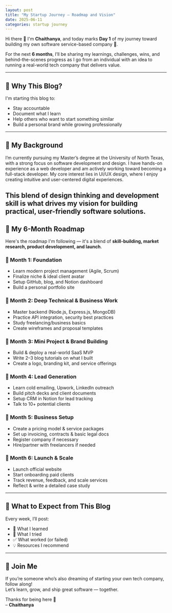 ```yaml
---
layout: post
title: "My Startup Journey – Roadmap and Vision"
date: 2025-06-11
categories: startup journey
---
```


Hi there 👋 I'm **Chaithanya**, and today marks **Day 1** of my journey toward building my own software service-based company 🚀.

For the next **6 months**, I’ll be sharing my learnings, challenges, wins, and behind-the-scenes progress as I go from an individual with an idea to running a real-world tech company that delivers value.

---

## 🧭 Why This Blog?

I'm starting this blog to:
- Stay accountable
- Document what I learn
- Help others who want to start something similar
- Build a personal brand while growing professionally

---

## 🧠 My Background

I’m currently pursuing my Master’s degree at the University of North Texas, with a strong focus on software development and design. I have hands-on experience as a web developer and am actively working toward becoming a full-stack developer. My core interest lies in UI/UX design, where I enjoy creating intuitive and user-centered digital experiences.

This blend of design thinking and development skill is what drives my vision for building practical, user-friendly software solutions.
---

## 📍 My 6-Month Roadmap

Here's the roadmap I'm following — it's a blend of **skill-building, market research, product development, and launch**.

### 📅 Month 1: Foundation
- Learn modern project management (Agile, Scrum)
- Finalize niche & ideal client avatar
- Setup GitHub, blog, and Notion dashboard
- Build a personal portfolio site

### 📅 Month 2: Deep Technical & Business Work
- Master backend (Node.js, Express.js, MongoDB)
- Practice API integration, security best practices
- Study freelancing/business basics
- Create wireframes and proposal templates

### 📅 Month 3: Mini Project & Brand Building
- Build & deploy a real-world SaaS MVP
- Write 2–3 blog tutorials on what I built
- Create a logo, branding kit, and service offerings

### 📅 Month 4: Lead Generation
- Learn cold emailing, Upwork, LinkedIn outreach
- Build pitch decks and client documents
- Setup CRM in Notion for lead tracking
- Talk to 10+ potential clients

### 📅 Month 5: Business Setup
- Create a pricing model & service packages
- Set up invoicing, contracts & basic legal docs
- Register company if necessary
- Hire/partner with freelancers if needed

### 📅 Month 6: Launch & Scale
- Launch official website
- Start onboarding paid clients
- Track revenue, feedback, and scale services
- Reflect & write a detailed case study

---

## 🔁 What to Expect from This Blog

Every week, I’ll post:
- 📓 What I learned
- 🧪 What I tried
- ✅ What worked (or failed)
- 💡 Resources I recommend

---

## 🫶 Join Me

If you’re someone who’s also dreaming of starting your own tech company, follow along!  
Let’s learn, grow, and ship great software — together.

Thanks for being here 🙌  
– **Chaithanya**
